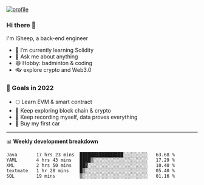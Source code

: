 [![profile](http://img.codelin.xyz/hello-im-isheep.svg)](https://www.calligrapher.ai/)

### Hi there 🐏

I'm ISheep, a back-end engineer

- 🔭 I’m currently learning Solidity
- 💬 Ask me about anything
- 😄 Hobby: badminton & coding
- 👓 explore crypto and Web3.0

### 🚀 Goals in 2022
+ 🌕 Learn EVM & smart contract
+ 🤔 Keep exploring block chain & crypto
+ 🐏 Keep recording myself, data proves everything
+ 🚗 Buy my first car

-------

📊 **Weekly development breakdown**
<!--START_SECTION:waka-->
```text
Java       17 hrs 23 mins  ████████████████░░░░░░░░░   63.68 % 
YAML       4 hrs 43 mins   ████▒░░░░░░░░░░░░░░░░░░░░   17.29 % 
XML        2 hrs 50 mins   ██▓░░░░░░░░░░░░░░░░░░░░░░   10.40 % 
textmate   1 hr 28 mins    █▒░░░░░░░░░░░░░░░░░░░░░░░   05.40 % 
SQL        19 mins         ▒░░░░░░░░░░░░░░░░░░░░░░░░   01.16 % 
```
<!--END_SECTION:waka-->
